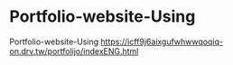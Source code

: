 # Portfolio-website-Using
Portfolio-website-Using
https://icff9j6aixgufwhwwqoqiq-on.drv.tw/portfolijo/indexENG.html
